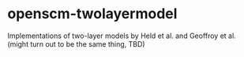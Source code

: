 # openscm-twolayermodel
Implementations of two-layer models by Held et al. and Geoffroy et al. (might turn out to be the same thing, TBD)
